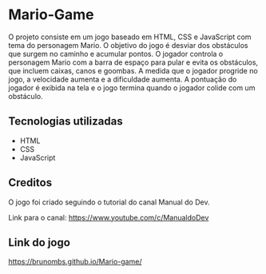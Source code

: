 # Mario-Game

O projeto consiste em um jogo baseado em HTML, CSS e JavaScript com tema do personagem Mario. O objetivo do jogo é desviar dos obstáculos que surgem no caminho e acumular pontos. O jogador controla o personagem Mario com a barra de espaço para pular e evita os obstáculos, que incluem caixas, canos e goombas. A medida que o jogador progride no jogo, a velocidade aumenta e a dificuldade aumenta. A pontuação do jogador é exibida na tela e o jogo termina quando o jogador colide com um obstáculo.

## Tecnologias utilizadas

- HTML
- CSS
- JavaScript

## Creditos

O jogo foi criado seguindo o tutorial do canal Manual do Dev. 

Link para o canal: https://www.youtube.com/c/ManualdoDev

## Link do jogo

https://brunombs.github.io/Mario-game/

